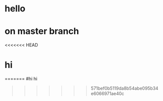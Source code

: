 

# hello

# on master branch

<<<<<<< HEAD
# hi
=======
#hi hi
>>>>>>> 571bef0b5119da8b54abe095b34e6066971ae40c

